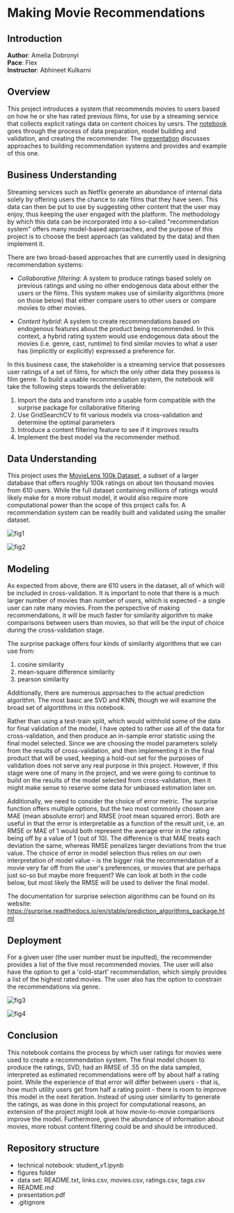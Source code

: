 # Making Movie Recommendations

## Introduction

**Author**: Amelia Dobronyi  
**Pace**: Flex  
**Instructor**: Abhineet Kulkarni  

## Overview

This project introduces a system that recommends movies to users based on how he or she has rated previous films, for use by a streaming service that collects explicit ratings data on content choices by uesrs. The [notebook](https://github.com/adobronyi/predicting_movie_recommendations/blob/main/student_v1.ipynb) goes through the process of data preparation, model building and validation, and creating the recommender. The [presentation](https://github.com/adobronyi/predicting_movie_recommendations/blob/main/presentation.pdf) discusses approaches to building recommendation systems and provides and example of this one.

## Business Understanding

Streaming services such as Netflix generate an abundance of internal data solely by offering users the chance to rate films that they have seen. This data can then be put to use by suggesting other content that the user may enjoy, thus keeping the user engaged with the platform. The methodology by which this data can be incorporated into a so-called "recommendation system" offers many model-based approaches, and the purpose of this project is to choose the best approach (as validated by the data) and then implement it. 

There are two broad-based approaches that are currently used in designing recommendation systems:

- *Collaborative filtering*: A system to produce ratings based solely on previous ratings and using no other endogenous data about either the users or the films. This system makes use of similarity algorithms (more on those below) that either compare users to other users or compare movies to other movies.

- *Content hybrid*: A system to create recommendations based on endogenous features about the product being recommended. In this context, a hybrid rating system would use endogenous data about the movies (i.e. genre, cast, runtime) to find similar movies to what a user has (implicitly or explicitly) expressed a preference for.

In this business case, the stakeholder is a streaming service that possesses user ratings of a set of films, for which the only other data they possess is film genre. To build a usable recommendation system, the notebook will take the following steps towards the deliverable:

1. Import the data and transform into a usable form compatible with the surprise package for collaborative filtering
2. Use GridSearchCV to fit various models via cross-validation and determine the optimal parameters
3. Introduce a content filtering feature to see if it improves results
4. Implement the best model via the recommender method. 

## Data Understanding

This project uses the [MovieLens 100k Dataset](https://grouplens.org/datasets/movielens/latest/), a subset of a larger database that offers roughly 100k ratings on about ten thousand movies from 610 users. While the full dataset containing millions of ratings would likely make for a more robust model, it would also require more computational power than the scope of this project calls for. A recommendation system can be readily built and validated using the smaller dataset.

![fig1](./figures/fig1.png)

![fig2](./figures/fig2.png)

## Modeling

As expected from above, there are 610 users in the dataset, all of which will be included in cross-validation. It is important to note that there is a much larger number of movies than number of users, which is expected - a single user can rate many movies. From the perspective of making recommendations, it will be much faster for similarity algorithm to make comparisons between users than movies, so that will be the input of choice during the cross-validation stage.

The surprise package offers four kinds of similarity algorithms that we can use from:

1. cosine similarity
2. mean-square difference similarity
3. pearson similarity

Additionally, there are numerous approaches to the actual prediction algorithm. The most basic are SVD and KNN, though we will examine the broad set of algortithms in this notebook.

Rather than using a test-train split, which would withhold some of the data for final validation of the model, I have opted to rather use all of the data for cross-validation, and then produce an in-sample error statistic using the final model selected. Since we are choosing the model parameters solely from the results of cross-validation, and then implementing it in the final product that will be used, keeping a hold-out set for the purposes of validation does not serve any real purpose in this project. However, if this stage were one of many in the project, and we were going to continue to build on the results of the model selected from cross-validation, then it might make sense to reserve some data for unbiased estimation later on.

Additionally, we need to consider the choice of error metric. The surprise function offers multiple options, but the two most commonly chosen are MAE (mean absolute error) and RMSE (root mean squared error). Both are useful in that the error is interpretable as a function of the result unit, i.e. an RMSE or MAE of 1 would both represent the average error in the rating being off by a value of 1 (out of 10). The difference is that MAE treats each deviation the same, whereas RMSE penalizes larger deviations from the true value. The choice of error in model selection thus relies on our own interpretation of model value - is the bigger risk the recommendation of a movie very far off from the user's preferences, or movies that are perhaps just so-so but maybe more frequent? We can look at both in the code below, but most likely the RMSE will be used to deliver the final model. 

The documentation for surprise selection algorithms can be found on its website:
https://surprise.readthedocs.io/en/stable/prediction_algorithms_package.html

## Deployment

For a given user (the user number must be inputted), the recommender provides a list of the five most recommended movies. The user will also have the option to get a 'cold-start' recommendation, which simply provides a list of the highest rated movies. The user also has the option to constrain the recommendations via genre.

![fig3](./figures/fig3.png)

![fig4](./figures/fig4.png)

## Conclusion

This notebook contains the process by which user ratings for movies were used to create a recommendation system. The final model chosen to produce the ratings, SVD, had an RMSE of .55 on the data sampled, interpreted as estimated recommendations were off by about half a rating point. While the experience of that error will differ between users - that is, how much utility users get from half a rating point - there is room to improve this model in the next iteration. Instead of using user similarity to generate the ratings, as was done in this project for computational reasons, an extension of the project might look at how movie-to-movie comparisons improve the model. Furthermore, given the abundance of information about movies, more robust content filtering could be and should be introduced.

## Repository structure

- technical notebook: student_v1.ipynb
- figures folder
- data set: README.txt, links.csv, movies.csv, ratings.csv, tags.csv
- README.md
- presentation.pdf
- .gitignore
